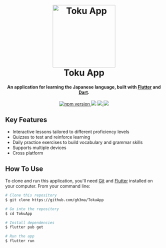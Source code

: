 <h1 align="center">
  <br>
  <a href="https://github.com/gh3ma/TokuApp"><img src="https://path-to-your-app-logo.png" alt="Toku App" width="200"></a>
  <br>
  Toku App
  <br>
</h1>

<h4 align="center">An application for learning the Japanese language, built with <a href="https://flutter.dev" target="_blank">Flutter</a> and <a href="https://dart.dev" target="_blank">Dart</a>.</h4>

<p align="center">
  <a href="https://badge.fury.io/for/js/TokuApp">
    <img src="https://badge.fury.io/js/TokuApp.svg"
         alt="npm version">
  </a>
  <a href="https://gitter.im/gh3ma/TokuApp"><img src="[![screenshot](https://path-to-your-app-screenshot.png)](https://github.com/gh3ma/tokuApp/blob/main/screenshots/1.png)
"></a>
  <a href="https://saythanks.io/to/your-email@example.com">
      <img src="https://img.shields.io/badge/SayThanks.io-%E2%98%BC-1EAEDB.svg">
  </a>
  <a href="https://www.paypal.me/YourPaypal">
    <img src="https://img.shields.io/badge/$-donate-ff69b4.svg?maxAge=2592000&amp;style=flat">
  </a>
</p>





## Key Features

* Interactive lessons tailored to different proficiency levels
* Quizzes to test and reinforce learning
* Daily practice exercises to build vocabulary and grammar skills
* Supports multiple devices
* Cross platform

## How To Use

To clone and run this application, you'll need [Git](https://git-scm.com) and [Flutter](https://flutter.dev) installed on your computer. From your command line:

```bash
# Clone this repository
$ git clone https://github.com/gh3ma/TokuApp

# Go into the repository
$ cd TokuApp

# Install dependencies
$ flutter pub get

# Run the app
$ flutter run
